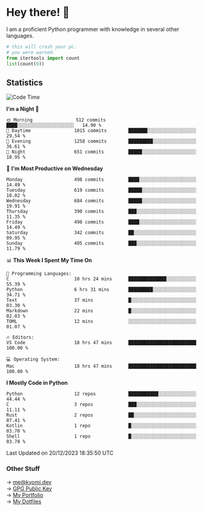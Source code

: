 # Hey there! 👋

I am a proficient Python programmer with knowledge in several other languages.

```py
# this will crash your pc.
# you were warned.
from itertools import count
list(count(0))
```

## Statistics
<!--START_SECTION:waka-->
![Code Time](http://img.shields.io/badge/Code%20Time-720%20hrs%2033%20mins-blue)

**I'm a Night 🦉** 

```text
🌞 Morning                512 commits         ████░░░░░░░░░░░░░░░░░░░░░   14.90 % 
🌆 Daytime                1015 commits        ███████░░░░░░░░░░░░░░░░░░   29.54 % 
🌃 Evening                1258 commits        █████████░░░░░░░░░░░░░░░░   36.61 % 
🌙 Night                  651 commits         █████░░░░░░░░░░░░░░░░░░░░   18.95 % 
```
📅 **I'm Most Productive on Wednesday** 

```text
Monday                   498 commits         ████░░░░░░░░░░░░░░░░░░░░░   14.49 % 
Tuesday                  619 commits         █████░░░░░░░░░░░░░░░░░░░░   18.02 % 
Wednesday                684 commits         █████░░░░░░░░░░░░░░░░░░░░   19.91 % 
Thursday                 390 commits         ███░░░░░░░░░░░░░░░░░░░░░░   11.35 % 
Friday                   498 commits         ████░░░░░░░░░░░░░░░░░░░░░   14.49 % 
Saturday                 342 commits         ██░░░░░░░░░░░░░░░░░░░░░░░   09.95 % 
Sunday                   405 commits         ███░░░░░░░░░░░░░░░░░░░░░░   11.79 % 
```


📊 **This Week I Spent My Time On** 

```text
💬 Programming Languages: 
C                        10 hrs 24 mins      ██████████████░░░░░░░░░░░   55.39 % 
Python                   6 hrs 31 mins       █████████░░░░░░░░░░░░░░░░   34.71 % 
Text                     37 mins             █░░░░░░░░░░░░░░░░░░░░░░░░   03.30 % 
Markdown                 22 mins             █░░░░░░░░░░░░░░░░░░░░░░░░   02.03 % 
TOML                     12 mins             ░░░░░░░░░░░░░░░░░░░░░░░░░   01.07 % 

🔥 Editors: 
VS Code                  18 hrs 47 mins      █████████████████████████   100.00 % 

💻 Operating System: 
Mac                      18 hrs 47 mins      █████████████████████████   100.00 % 
```

**I Mostly Code in Python** 

```text
Python                   12 repos            ███████████░░░░░░░░░░░░░░   44.44 % 
C                        3 repos             ███░░░░░░░░░░░░░░░░░░░░░░   11.11 % 
Rust                     2 repos             ██░░░░░░░░░░░░░░░░░░░░░░░   07.41 % 
Kotlin                   1 repo              █░░░░░░░░░░░░░░░░░░░░░░░░   03.70 % 
Shell                    1 repo              █░░░░░░░░░░░░░░░░░░░░░░░░   03.70 % 
```




 Last Updated on 20/12/2023 18:35:50 UTC
<!--END_SECTION:waka-->

### Other Stuff

→ [me@kyomi.dev](mailto:me@kyomi.dev)\
→ [GPG Public Key](https://github.com/bitterteriyaki.gpg)\
→ [My Portfolio](https://kyomi.dev)\
→ [My Dotfiles](https://github.com/bitterteriyaki/dotfiles)
